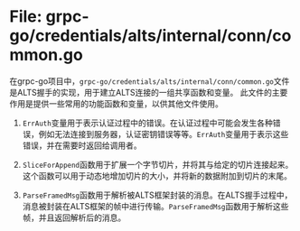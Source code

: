 # File: grpc-go/credentials/alts/internal/conn/common.go

在grpc-go项目中，`grpc-go/credentials/alts/internal/conn/common.go`文件是ALTS握手的实现，用于建立ALTS连接的一组共享函数和变量。 此文件的主要作用是提供一些常用的功能函数和变量，以供其他文件使用。

1. `ErrAuth`变量用于表示认证过程中的错误。在认证过程中可能会发生各种错误，例如无法连接到服务器，认证密钥错误等等。`ErrAuth`变量用于表示这些错误，并在需要时返回给调用者。

2. `SliceForAppend`函数用于扩展一个字节切片，并将其与给定的切片连接起来。这个函数可以用于动态地增加切片的大小，并将新的数据附加到切片的末尾。

3. `ParseFramedMsg`函数用于解析被ALTS框架封装的消息。在ALTS握手过程中，消息被封装在ALTS框架的帧中进行传输。`ParseFramedMsg`函数用于解析这些帧，并且返回解析后的消息。

